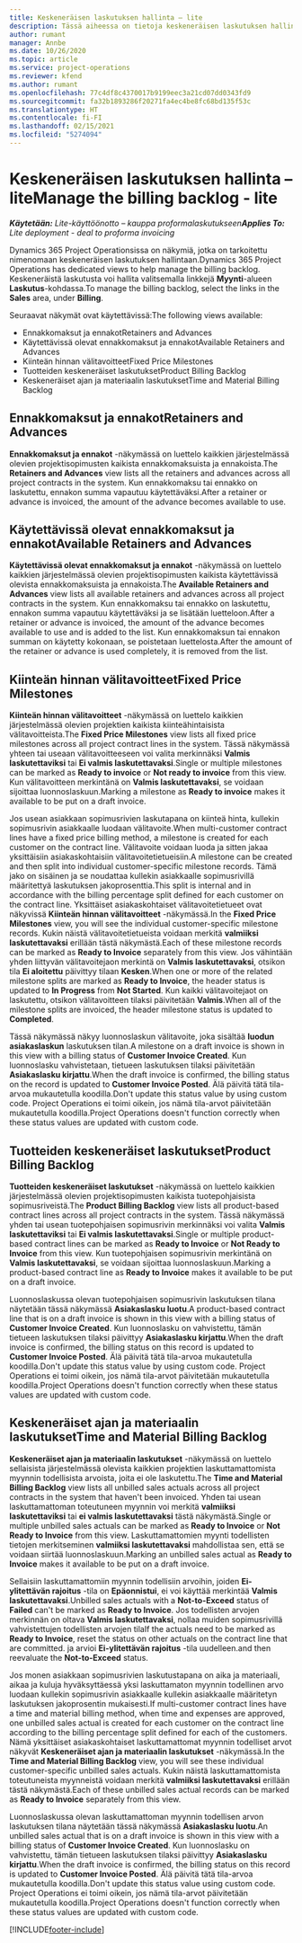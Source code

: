 ```yaml
---
title: Keskeneräisen laskutuksen hallinta – lite
description: Tässä aiheessa on tietoja keskeneräisen laskutuksen hallinnassa käytettävissä olevista näkymistä.
author: rumant
manager: Annbe
ms.date: 10/26/2020
ms.topic: article
ms.service: project-operations
ms.reviewer: kfend
ms.author: rumant
ms.openlocfilehash: 77c4df8c4370017b9199eec3a21cd07dd0343fd9
ms.sourcegitcommit: fa32b1893286f20271fa4ec4be8fc68bd135f53c
ms.translationtype: HT
ms.contentlocale: fi-FI
ms.lasthandoff: 02/15/2021
ms.locfileid: "5274094"
---
```

# <a name="manage-the-billing-backlog---lite"></a><span data-ttu-id="df81f-103">Keskeneräisen laskutuksen hallinta – lite</span><span class="sxs-lookup"><span data-stu-id="df81f-103">Manage the billing backlog - lite</span></span>

<span data-ttu-id="df81f-104">_**Käytetään:** Lite-käyttöönotto – kauppa proformalaskutukseen_</span><span class="sxs-lookup"><span data-stu-id="df81f-104">_**Applies To:** Lite deployment - deal to proforma invoicing_</span></span>

<span data-ttu-id="df81f-105">Dynamics 365 Project Operationsissa on näkymiä, jotka on tarkoitettu nimenomaan keskeneräisen laskutuksen hallintaan.</span><span class="sxs-lookup"><span data-stu-id="df81f-105">Dynamics 365 Project Operations has dedicated views to help manage the billing backlog.</span></span> <span data-ttu-id="df81f-106">Keskeneräistä laskutusta voi hallita valitsemalla linkkejä **Myynti**-alueen **Laskutus**-kohdassa.</span><span class="sxs-lookup"><span data-stu-id="df81f-106">To manage the billing backlog, select the links in the **Sales** area, under **Billing**.</span></span> 

<span data-ttu-id="df81f-107">Seuraavat näkymät ovat käytettävissä:</span><span class="sxs-lookup"><span data-stu-id="df81f-107">The following views available:</span></span>

- <span data-ttu-id="df81f-108">Ennakkomaksut ja ennakot</span><span class="sxs-lookup"><span data-stu-id="df81f-108">Retainers and Advances</span></span>
- <span data-ttu-id="df81f-109">Käytettävissä olevat ennakkomaksut ja ennakot</span><span class="sxs-lookup"><span data-stu-id="df81f-109">Available Retainers and Advances</span></span>
- <span data-ttu-id="df81f-110">Kiinteän hinnan välitavoitteet</span><span class="sxs-lookup"><span data-stu-id="df81f-110">Fixed Price Milestones</span></span>
- <span data-ttu-id="df81f-111">Tuotteiden keskeneräiset laskutukset</span><span class="sxs-lookup"><span data-stu-id="df81f-111">Product Billing Backlog</span></span>
- <span data-ttu-id="df81f-112">Keskeneräiset ajan ja materiaalin laskutukset</span><span class="sxs-lookup"><span data-stu-id="df81f-112">Time and Material Billing Backlog</span></span>

## <a name="retainers-and-advances"></a><span data-ttu-id="df81f-113">Ennakkomaksut ja ennakot</span><span class="sxs-lookup"><span data-stu-id="df81f-113">Retainers and Advances</span></span>

<span data-ttu-id="df81f-114">**Ennakkomaksut ja ennakot** -näkymässä on luettelo kaikkien järjestelmässä olevien projektisopimusten kaikista ennakkomaksuista ja ennakoista.</span><span class="sxs-lookup"><span data-stu-id="df81f-114">The **Retainers and Advances** view lists all the retainers and advances across all project contracts in the system.</span></span> <span data-ttu-id="df81f-115">Kun ennakkomaksu tai ennakko on laskutettu, ennakon summa vapautuu käytettäväksi.</span><span class="sxs-lookup"><span data-stu-id="df81f-115">After a retainer or advance is invoiced, the amount of the advance becomes available to use.</span></span>

## <a name="available-retainers-and-advances"></a><span data-ttu-id="df81f-116">Käytettävissä olevat ennakkomaksut ja ennakot</span><span class="sxs-lookup"><span data-stu-id="df81f-116">Available Retainers and Advances</span></span>

<span data-ttu-id="df81f-117">**Käytettävissä olevat ennakkomaksut ja ennakot** -näkymässä on luettelo kaikkien järjestelmässä olevien projektisopimusten kaikista käytettävissä olevista ennakkomaksuista ja ennakoista.</span><span class="sxs-lookup"><span data-stu-id="df81f-117">The **Available Retainers and Advances** view lists all available retainers and advances across all project contracts in the system.</span></span> <span data-ttu-id="df81f-118">Kun ennakkomaksu tai ennakko on laskutettu, ennakon summa vapautuu käytettäväksi ja se lisätään luetteloon.</span><span class="sxs-lookup"><span data-stu-id="df81f-118">After a retainer or advance is invoiced, the amount of the advance becomes available to use and is added to the list.</span></span> <span data-ttu-id="df81f-119">Kun ennakkomaksun tai ennakon summan on käytetty kokonaan, se poistetaan luettelosta.</span><span class="sxs-lookup"><span data-stu-id="df81f-119">After the amount of the retainer or advance is used completely, it is removed from the list.</span></span>

## <a name="fixed-price-milestones"></a><span data-ttu-id="df81f-120">Kiinteän hinnan välitavoitteet</span><span class="sxs-lookup"><span data-stu-id="df81f-120">Fixed Price Milestones</span></span>

<span data-ttu-id="df81f-121">**Kiinteän hinnan välitavoitteet** -näkymässä on luettelo kaikkien järjestelmässä olevien projektien kaikista kiinteähintaisista välitavoitteista.</span><span class="sxs-lookup"><span data-stu-id="df81f-121">The **Fixed Price Milestones** view lists all fixed price milestones across all project contract lines in the system.</span></span> <span data-ttu-id="df81f-122">Tässä näkymässä yhteen tai useaan välitavoitteeseen voi valita merkinnäksi **Valmis laskutettaviksi** tai **Ei valmis laskutettavaksi**.</span><span class="sxs-lookup"><span data-stu-id="df81f-122">Single or multiple milestones can be marked as **Ready to invoice** or **Not ready to invoice** from this view.</span></span> <span data-ttu-id="df81f-123">Kun välitavoitteen merkintänä on **Valmis laskutettavaksi**, se voidaan sijoittaa luonnoslaskuun.</span><span class="sxs-lookup"><span data-stu-id="df81f-123">Marking a milestone as **Ready to invoice** makes it available to be put on a draft invoice.</span></span>

<span data-ttu-id="df81f-124">Jos usean asiakkaan sopimusrivien laskutapana on kiinteä hinta, kullekin sopimusrivin asiakkaalle luodaan välitavoite.</span><span class="sxs-lookup"><span data-stu-id="df81f-124">When multi-customer contract lines have a fixed price billing method, a milestone is created for each customer on the contract line.</span></span> <span data-ttu-id="df81f-125">Välitavoite voidaan luoda ja sitten jakaa yksittäisiin asiakaskohtaisiin välitavoitetietueisiin.</span><span class="sxs-lookup"><span data-stu-id="df81f-125">A milestone can be created and then split into individual customer-specific milestone records.</span></span> <span data-ttu-id="df81f-126">Tämä jako on sisäinen ja se noudattaa kullekin asiakkaalle sopimusrivillä määritettyä laskutuksen jakoprosenttia.</span><span class="sxs-lookup"><span data-stu-id="df81f-126">This split is internal and in accordance with the billing percentage split defined for each customer on the contract line.</span></span> <span data-ttu-id="df81f-127">Yksittäiset asiakaskohtaiset välitavoitetietueet ovat näkyvissä **Kiinteän hinnan välitavoitteet** -näkymässä.</span><span class="sxs-lookup"><span data-stu-id="df81f-127">In the **Fixed Price Milestones** view, you will see the individual customer-specific milestone records.</span></span> <span data-ttu-id="df81f-128">Kukin näistä välitavoitetietueista voidaan merkitä **valmiiksi laskutettavaksi** erillään tästä näkymästä.</span><span class="sxs-lookup"><span data-stu-id="df81f-128">Each of these milestone records can be marked as **Ready to Invoice** separately from this view.</span></span> <span data-ttu-id="df81f-129">Jos vähintään yhden liittyvän välitavoitejaon merkintä on **Valmis laskutettavaksi**, otsikon tila **Ei aloitettu** päivittyy tilaan **Kesken**.</span><span class="sxs-lookup"><span data-stu-id="df81f-129">When one or more of the related milestone splits are marked as **Ready to Invoice**, the header status is updated to **In Progress** from **Not Started**.</span></span> <span data-ttu-id="df81f-130">Kun kaikki välitavoitejaot on laskutettu, otsikon välitavoitteen tilaksi päivitetään **Valmis**.</span><span class="sxs-lookup"><span data-stu-id="df81f-130">When all of the milestone splits are invoiced, the header milestone status is updated to **Completed**.</span></span>

<span data-ttu-id="df81f-131">Tässä näkymässä näkyy luonnoslaskun välitavoite, joka sisältää **luodun asiakaslaskun** laskutuksen tilan.</span><span class="sxs-lookup"><span data-stu-id="df81f-131">A milestone on a draft invoice is shown in this view with a billing status of **Customer Invoice Created**.</span></span> <span data-ttu-id="df81f-132">Kun luonnoslasku vahvistetaan, tietueen laskutuksen tilaksi päivitetään **Asiakaslasku kirjattu**.</span><span class="sxs-lookup"><span data-stu-id="df81f-132">When the draft invoice is confirmed, the billing status on the record is updated to **Customer Invoice Posted**.</span></span> <span data-ttu-id="df81f-133">Älä päivitä tätä tila-arvoa mukautetulla koodilla.</span><span class="sxs-lookup"><span data-stu-id="df81f-133">Don't update this status value by using custom code.</span></span> <span data-ttu-id="df81f-134">Project Operations ei toimi oikein, jos nämä tila-arvot päivitetään mukautetulla koodilla.</span><span class="sxs-lookup"><span data-stu-id="df81f-134">Project Operations doesn't function correctly when these status values are updated with custom code.</span></span>

## <a name="product-billing-backlog"></a><span data-ttu-id="df81f-135">Tuotteiden keskeneräiset laskutukset</span><span class="sxs-lookup"><span data-stu-id="df81f-135">Product Billing Backlog</span></span>

<span data-ttu-id="df81f-136">**Tuotteiden keskeneräiset laskutukset** -näkymässä on luettelo kaikkien järjestelmässä olevien projektisopimusten kaikista tuotepohjaisista sopimusriveistä.</span><span class="sxs-lookup"><span data-stu-id="df81f-136">The **Product Billing Backlog** view lists all product-based contract lines across all project contracts in the system.</span></span> <span data-ttu-id="df81f-137">Tässä näkymässä yhden tai usean tuotepohjaisen sopimusrivin merkinnäksi voi valita **Valmis laskutettaviksi** tai **Ei valmis laskutettavaksi**.</span><span class="sxs-lookup"><span data-stu-id="df81f-137">Single or multiple product-based contract lines can be marked as **Ready to Invoice** or **Not Ready to Invoice** from this view.</span></span> <span data-ttu-id="df81f-138">Kun tuotepohjaisen sopimusrivin merkintänä on **Valmis laskutettavaksi**, se voidaan sijoittaa luonnoslaskuun.</span><span class="sxs-lookup"><span data-stu-id="df81f-138">Marking a product-based contract line as **Ready to Invoice** makes it available to be put on a draft invoice.</span></span>

<span data-ttu-id="df81f-139">Luonnoslaskussa olevan tuotepohjaisen sopimusrivin laskutuksen tilana näytetään tässä näkymässä **Asiakaslasku luotu**.</span><span class="sxs-lookup"><span data-stu-id="df81f-139">A product-based contract line that is on a draft invoice is shown in this view with a billing status of **Customer Invoice Created**.</span></span> <span data-ttu-id="df81f-140">Kun luonnoslasku on vahvistettu, tämän tietueen laskutuksen tilaksi päivittyy **Asiakaslasku kirjattu**.</span><span class="sxs-lookup"><span data-stu-id="df81f-140">When the draft invoice is confirmed, the billing status on this record is updated to **Customer Invoice Posted**.</span></span> <span data-ttu-id="df81f-141">Älä päivitä tätä tila-arvoa mukautetulla koodilla.</span><span class="sxs-lookup"><span data-stu-id="df81f-141">Don't update this status value by using custom code.</span></span> <span data-ttu-id="df81f-142">Project Operations ei toimi oikein, jos nämä tila-arvot päivitetään mukautetulla koodilla.</span><span class="sxs-lookup"><span data-stu-id="df81f-142">Project Operations doesn't function correctly when these status values are updated with custom code.</span></span>

## <a name="time-and-material-billing-backlog"></a><span data-ttu-id="df81f-143">Keskeneräiset ajan ja materiaalin laskutukset</span><span class="sxs-lookup"><span data-stu-id="df81f-143">Time and Material Billing Backlog</span></span>

<span data-ttu-id="df81f-144">**Keskeneräiset ajan ja materiaalin laskutukset** -näkymässä on luettelo sellaisista järjestelmässä olevista kaikkien projektien laskuttamattomista myynnin todellisista arvoista, joita ei ole laskutettu.</span><span class="sxs-lookup"><span data-stu-id="df81f-144">The **Time and Material Billing Backlog** view lists all unbilled sales actuals across all project contracts in the system that haven't been invoiced.</span></span> <span data-ttu-id="df81f-145">Yhden tai usean laskuttamattoman toteutuneen myynnin voi merkitä **valmiiksi laskutettaviksi** tai **ei valmis laskutettavaksi** tästä näkymästä.</span><span class="sxs-lookup"><span data-stu-id="df81f-145">Single or multiple unbilled sales actuals can be marked as **Ready to Invoice** or **Not Ready to Invoice** from this view.</span></span> <span data-ttu-id="df81f-146">Laskuttamattomien myynti todellisten tietojen merkitseminen **valmiiksi laskutettavaksi** mahdollistaa sen, että se voidaan siirtää luonnoslaskuun.</span><span class="sxs-lookup"><span data-stu-id="df81f-146">Marking an unbilled sales actual as **Ready to Invoice** makes it available to be put on a draft invoice.</span></span>

<span data-ttu-id="df81f-147">Sellaisiin laskuttamattomiin myynnin todellisiin arvoihin, joiden **Ei-ylitettävän rajoitus** -tila on **Epäonnistui**, ei voi käyttää merkintää **Valmis laskutettavaksi**.</span><span class="sxs-lookup"><span data-stu-id="df81f-147">Unbilled sales actuals with a **Not-to-Exceed** status of **Failed** can't be marked as **Ready to Invoice**.</span></span> <span data-ttu-id="df81f-148">Jos todellisten arvojen merkinnän on oltava **Valmis laskutettavaksi**, nollaa muiden sopimusrivillä vahvistettujen todellisten arvojen tila</span><span class="sxs-lookup"><span data-stu-id="df81f-148">If the actuals need to be marked as **Ready to Invoice**, reset the status on other actuals on the contract line that are committed.</span></span> <span data-ttu-id="df81f-149">ja arvioi **Ei-ylitettävän rajoitus** -tila uudelleen.</span><span class="sxs-lookup"><span data-stu-id="df81f-149">and then reevaluate the **Not-to-Exceed** status.</span></span>

<span data-ttu-id="df81f-150">Jos monen asiakkaan sopimusrivien laskutustapana on aika ja materiaali, aikaa ja kuluja hyväksyttäessä yksi laskuttamaton myynnin todellinen arvo luodaan kullekin sopimusrivin asiakkaalle kullekin asiakkaalle määritetyn laskutuksen jakoprosentin mukaisesti.</span><span class="sxs-lookup"><span data-stu-id="df81f-150">If multi-customer contract lines have a time and material billing method, when time and expenses are approved, one unbilled sales actual is created for each customer on the contract line according to the billing percentage split defined for each of the customers.</span></span> <span data-ttu-id="df81f-151">Nämä yksittäiset asiakaskohtaiset laskuttamattomat myynnin todelliset arvot näkyvät **Keskeneräiset ajan ja materiaalin laskutukset** -näkymässä.</span><span class="sxs-lookup"><span data-stu-id="df81f-151">In the **Time and Material Billing Backlog** view, you will see these individual customer-specific unbilled sales actuals.</span></span> <span data-ttu-id="df81f-152">Kukin näistä laskuttamattomista toteutuneista myynneistä voidaan merkitä **valmiiksi laskutettavaksi** erillään tästä näkymästä.</span><span class="sxs-lookup"><span data-stu-id="df81f-152">Each of these unbilled sales actual records can be marked as **Ready to Invoice** separately from this view.</span></span>

<span data-ttu-id="df81f-153">Luonnoslaskussa olevan laskuttamattoman myynnin todellisen arvon laskutuksen tilana näytetään tässä näkymässä **Asiakaslasku luotu**.</span><span class="sxs-lookup"><span data-stu-id="df81f-153">An unbilled sales actual that is on a draft invoice is shown in this view with a billing status of **Customer Invoice Created**.</span></span> <span data-ttu-id="df81f-154">Kun luonnoslasku on vahvistettu, tämän tietueen laskutuksen tilaksi päivittyy **Asiakaslasku kirjattu**.</span><span class="sxs-lookup"><span data-stu-id="df81f-154">When the draft invoice is confirmed, the billing status on this record is updated to **Customer Invoice Posted**.</span></span> <span data-ttu-id="df81f-155">Älä päivitä tätä tila-arvoa mukautetulla koodilla.</span><span class="sxs-lookup"><span data-stu-id="df81f-155">Don't update this status value using custom code.</span></span> <span data-ttu-id="df81f-156">Project Operations ei toimi oikein, jos nämä tila-arvot päivitetään mukautetulla koodilla.</span><span class="sxs-lookup"><span data-stu-id="df81f-156">Project Operations doesn't function correctly when these status values are updated with custom code.</span></span>


[!INCLUDE[footer-include](../../includes/footer-banner.md)]